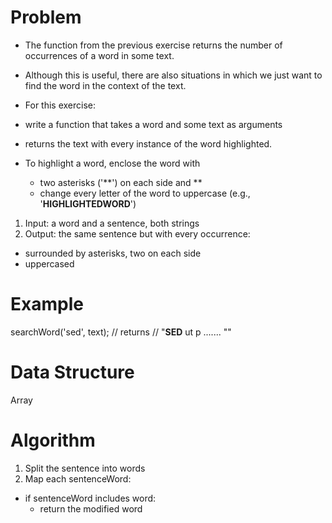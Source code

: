 # Problem

- The function from the previous exercise returns the number of occurrences of a word in some text. 
- Although this is useful, there are also situations in which we just want to find the word in the context of the text.

- For this exercise:
- write a function that takes a word and some text as arguments
- returns the text with every instance of the word highlighted.
- To highlight a word, enclose the word with 
  - two asterisks ('**') on each side and ** 
  - change every letter of the word to uppercase (e.g., '**HIGHLIGHTEDWORD**')

1. Input: a word and a sentence, both strings
2. Output: the same sentence but with every occurrence:
  - surrounded by asterisks, two on each side
  - uppercased 


# Example

searchWord('sed', text);
// returns
// "**SED** ut p ....... ""

# Data Structure

Array

# Algorithm

1. Split the sentence into words 
2. Map each sentenceWord: 
  - if sentenceWord includes word:
    - return the modified word 
